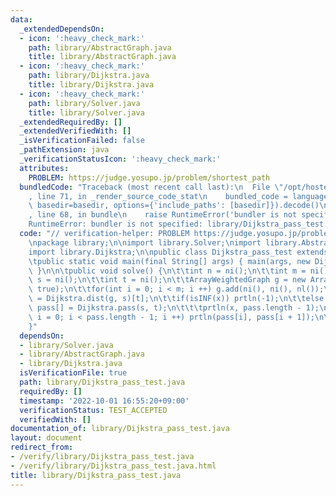 ```yaml
---
data:
  _extendedDependsOn:
  - icon: ':heavy_check_mark:'
    path: library/AbstractGraph.java
    title: library/AbstractGraph.java
  - icon: ':heavy_check_mark:'
    path: library/Dijkstra.java
    title: library/Dijkstra.java
  - icon: ':heavy_check_mark:'
    path: library/Solver.java
    title: library/Solver.java
  _extendedRequiredBy: []
  _extendedVerifiedWith: []
  _isVerificationFailed: false
  _pathExtension: java
  _verificationStatusIcon: ':heavy_check_mark:'
  attributes:
    PROBLEM: https://judge.yosupo.jp/problem/shortest_path
  bundledCode: "Traceback (most recent call last):\n  File \"/opt/hostedtoolcache/Python/3.10.7/x64/lib/python3.10/site-packages/onlinejudge_verify/documentation/build.py\"\
    , line 71, in _render_source_code_stat\n    bundled_code = language.bundle(stat.path,\
    \ basedir=basedir, options={'include_paths': [basedir]}).decode()\n  File \"/opt/hostedtoolcache/Python/3.10.7/x64/lib/python3.10/site-packages/onlinejudge_verify/languages/user_defined.py\"\
    , line 68, in bundle\n    raise RuntimeError('bundler is not specified: {}'.format(str(path)))\n\
    RuntimeError: bundler is not specified: library/Dijkstra_pass_test.java\n"
  code: "// verification-helper: PROBLEM https://judge.yosupo.jp/problem/shortest_path\n\
    \npackage library;\n\nimport library.Solver;\nimport library.AbstractGraph;\n\
    import library.Dijkstra;\n\npublic class Dijkstra_pass_test extends Solver {\n\
    \tpublic static void main(final String[] args) { main(args, new Dijkstra_pass_test());\
    \ }\n\n\tpublic void solve() {\n\t\tint n = ni();\n\t\tint m = ni();\n\t\tint\
    \ s = ni();\n\t\tint t = ni();\n\t\tArrayWeightedGraph g = new ArrayWeightedGraph(n,\
    \ true);\n\t\tfor(int i = 0; i < m; i ++) g.add(ni(), ni(), nl());\n\t\tlong x\
    \ = Dijkstra.dist(g, s)[t];\n\t\tif(isINF(x)) prtln(-1);\n\t\telse {\n\t\t\tint\
    \ pass[] = Dijkstra.pass(s, t);\n\t\t\tprtln(x, pass.length - 1);\n\t\t\tfor(int\
    \ i = 0; i < pass.length - 1; i ++) prtln(pass[i], pass[i + 1]);\n\t\t}\n\t}\n\
    }"
  dependsOn:
  - library/Solver.java
  - library/AbstractGraph.java
  - library/Dijkstra.java
  isVerificationFile: true
  path: library/Dijkstra_pass_test.java
  requiredBy: []
  timestamp: '2022-10-01 16:55:20+09:00'
  verificationStatus: TEST_ACCEPTED
  verifiedWith: []
documentation_of: library/Dijkstra_pass_test.java
layout: document
redirect_from:
- /verify/library/Dijkstra_pass_test.java
- /verify/library/Dijkstra_pass_test.java.html
title: library/Dijkstra_pass_test.java
---
```


